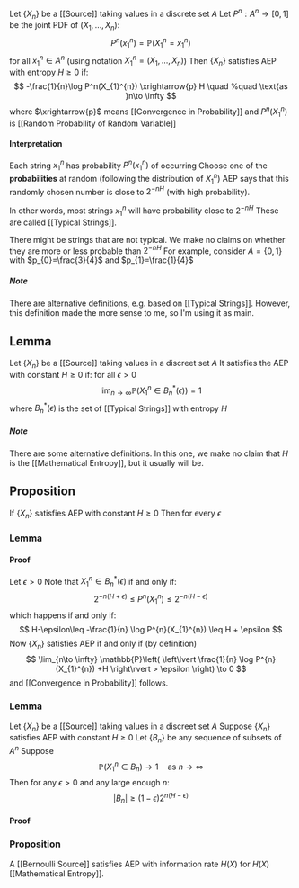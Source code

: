 Let $\{ X_{n} \}$ be a [[Source]] taking values in a discrete set $A$
Let $P^{n}:A^{n}\to[0,1]$ be the joint PDF of $(X_{1},\dots,X_{n})$:
$$
P^{n}(x_{1}^{n})=\mathbb{P}(X_{1}^{n}=x_{1}^{n})
$$
for all $x_{1}^{n}\in A^{n}$ 
(using notation $X_{1}^{n}=(X_{1},\dots,X_{n})$)
Then $\{ X_{n} \}$ satisfies AEP with entropy $H\geq 0$ if:
$$
-\frac{1}{n}\log P^n(X_{1}^{n}) \xrightarrow{p} H \quad %quad
\text{as }n\to \infty
$$
where $\xrightarrow{p}$ means [[Convergence in Probability]]
and $P^{n}(X_{1}^{n})$ is [[Random Probability of Random Variable]]
#### Interpretation
Each string $x_{1}^{n}$ has probability $P^{n}(x_{1}^{n})$ of occurring
Choose one of the **probabilities** at random (following the distribution of $X_{1}^{n}$)
AEP says that this randomly chosen number is close to $2^{-nH}$ 
(with high probability).

In other words, most strings $x_{1}^{n}$ 
will have probability close to $2^{-nH}$
These are called [[Typical Strings]].

There might be strings that are not typical.
We make no claims on whether they are more or less probable than $2^{-nH}$
For example, consider $A=\{ 0,1 \}$ with $p_{0}=\frac{3}{4}$ and $p_{1}=\frac{1}{4}$



##### Note
There are alternative definitions, e.g. based on [[Typical Strings]].
However, this definition made the more sense to me, so I'm using it as main.
## Lemma
Let $\{ X_{n} \}$ be a [[Source]] taking values in a discreet set $A$
It satisfies the AEP with constant $H\geq 0$ if:
for all $\epsilon>0$
$$
\lim_{n\to \infty}\mathbb{P}(X_{1}^{n}\in B_{n}^{*}(\epsilon)) = 1
$$
where $B_{n}^{*}(\epsilon)$ is the set of [[Typical Strings]] with entropy $H$
##### Note
There are some alternative definitions.
In this one, we make no claim that $H$ is the [[Mathematical Entropy]],
but it usually will be.
## Proposition
If $\{ X_{n} \}$ satisfies AEP with constant $H\geq 0$
Then for every $\epsilon$ 
### Lemma
#### Proof
Let $\epsilon>0$
Note that $X_{1}^{n}\in B_{n}^{*}(\epsilon)$ if and only if:
$$
2^{-n(H+\epsilon)} \leq P^{n}(X_{1}^{n}) \leq 2^{-n(H-\epsilon)}
$$
which happens if and only if:
$$
H-\epsilon\leq -\frac{1}{n} \log P^{n}(X_{1}^{n}) \leq H + \epsilon 
$$
Now $\{ X_{n} \}$ satisfies AEP
if and only if (by definition)
$$
\lim_{n\to \infty} \mathbb{P}\left( \left\lvert  \frac{1}{n} \log P^{n}(X_{1}^{n}) +H  \right\rvert > \epsilon \right) \to 0
$$
and [[Convergence in Probability]] follows.
### Lemma
Let $\{ X_{n} \}$ be a [[Source]] taking values in a discreet set $A$
Suppose $\{ X_{n} \}$ satisfies AEP with constant $H\geq 0$
Let $\{ B_{n} \}$ be any sequence of subsets of $A^{n}$
Suppose
$$
\mathbb{P}(X_{1}^{n} \in B_{n})\to 1 \quad %quad
\text{as } n\to \infty 
$$
Then for any $\epsilon>0$ and any large enough $n$:
$$
\lvert B_{n} \rvert \geq(1-\epsilon) 2^{n(H-\epsilon)}
$$
#### Proof



### Proposition
A [[Bernoulli Source]] satisfies AEP with information rate $H(X)$ 
for $H(X)$ [[Mathematical Entropy]].
